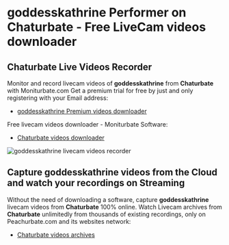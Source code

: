 # goddesskathrine Performer on Chaturbate - Free LiveCam videos downloader

## Chaturbate Live Videos Recorder

Monitor and record livecam videos of **goddesskathrine** from **Chaturbate** with Moniturbate.com
Get a premium trial for free by just and only registering with your Email address:
* [goddesskathrine Premium videos downloader](https://moniturbate.com/request-demo-licence-key.html)

Free livecam videos downloader - Moniturbate Software:
* [Chaturbate videos downloader](https://moniturbate.com/moniturbate-download-software.html)

![goddesskathrine livecam videos recorder](https://peachurnet.com/templates/moniturbate-software.png)


## Capture goddesskathrine videos from the Cloud and watch your recordings on Streaming

Without the need of downloading a software, capture **goddesskathrine** livecam videos from **Chaturbate** 100% online.
Watch Livecam archives from **Chaturbate** unlimitedly from thousands of existing recordings, only on Peachurbate.com and its websites network:
* [Chaturbate videos archives](https://peachurnet.com/)